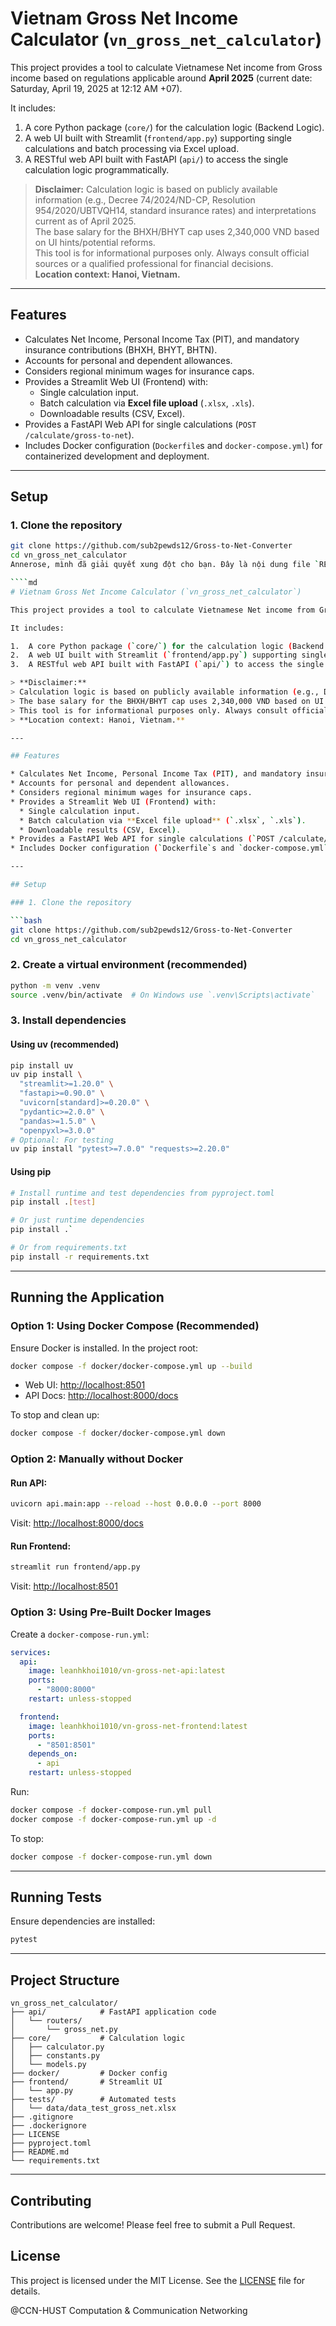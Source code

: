 # Vietnam Gross Net Income Calculator (`vn_gross_net_calculator`)

This project provides a tool to calculate Vietnamese Net income from Gross income based on regulations applicable around **April 2025** (current date: Saturday, April 19, 2025 at 12:12 AM +07).

It includes:

1.  A core Python package (`core/`) for the calculation logic (Backend Logic).
2.  A web UI built with Streamlit (`frontend/app.py`) supporting single calculations and batch processing via Excel upload.
3.  A RESTful web API built with FastAPI (`api/`) to access the single calculation logic programmatically.

> **Disclaimer:**
> Calculation logic is based on publicly available information (e.g., Decree 74/2024/ND-CP, Resolution 954/2020/UBTVQH14, standard insurance rates) and interpretations current as of April 2025.  
> The base salary for the BHXH/BHYT cap uses 2,340,000 VND based on UI hints/potential reforms.  
> This tool is for informational purposes only. Always consult official sources or a qualified professional for financial decisions.  
> **Location context: Hanoi, Vietnam.**

---

## Features

* Calculates Net Income, Personal Income Tax (PIT), and mandatory insurance contributions (BHXH, BHYT, BHTN).
* Accounts for personal and dependent allowances.
* Considers regional minimum wages for insurance caps.
* Provides a Streamlit Web UI (Frontend) with:
  * Single calculation input.
  * Batch calculation via **Excel file upload** (`.xlsx`, `.xls`).
  * Downloadable results (CSV, Excel).
* Provides a FastAPI Web API for single calculations (`POST /calculate/gross-to-net`).
* Includes Docker configuration (`Dockerfile`s and `docker-compose.yml`) for containerized development and deployment.

---

## Setup

### 1. Clone the repository

```bash
git clone https://github.com/sub2pewds12/Gross-to-Net-Converter
cd vn_gross_net_calculator
Annerose, mình đã giải quyết xung đột cho bạn. Đây là nội dung file `README.md` sau khi đã xử lý:

````md
# Vietnam Gross Net Income Calculator (`vn_gross_net_calculator`)

This project provides a tool to calculate Vietnamese Net income from Gross income based on regulations applicable around **April 2025** (current date: Saturday, April 19, 2025 at 12:12 AM +07).

It includes:

1.  A core Python package (`core/`) for the calculation logic (Backend Logic).
2.  A web UI built with Streamlit (`frontend/app.py`) supporting single calculations and batch processing via Excel upload.
3.  A RESTful web API built with FastAPI (`api/`) to access the single calculation logic programmatically.

> **Disclaimer:**
> Calculation logic is based on publicly available information (e.g., Decree 74/2024/ND-CP, Resolution 954/2020/UBTVQH14, standard insurance rates) and interpretations current as of April 2025.  
> The base salary for the BHXH/BHYT cap uses 2,340,000 VND based on UI hints/potential reforms.  
> This tool is for informational purposes only. Always consult official sources or a qualified professional for financial decisions.  
> **Location context: Hanoi, Vietnam.**

---

## Features

* Calculates Net Income, Personal Income Tax (PIT), and mandatory insurance contributions (BHXH, BHYT, BHTN).
* Accounts for personal and dependent allowances.
* Considers regional minimum wages for insurance caps.
* Provides a Streamlit Web UI (Frontend) with:
  * Single calculation input.
  * Batch calculation via **Excel file upload** (`.xlsx`, `.xls`).
  * Downloadable results (CSV, Excel).
* Provides a FastAPI Web API for single calculations (`POST /calculate/gross-to-net`).
* Includes Docker configuration (`Dockerfile`s and `docker-compose.yml`) for containerized development and deployment.

---

## Setup

### 1. Clone the repository

```bash
git clone https://github.com/sub2pewds12/Gross-to-Net-Converter
cd vn_gross_net_calculator
````

### 2. Create a virtual environment (recommended)

```bash
python -m venv .venv
source .venv/bin/activate  # On Windows use `.venv\Scripts\activate`
```

### 3. Install dependencies

#### Using uv (recommended)

```bash
pip install uv
uv pip install \
  "streamlit>=1.20.0" \
  "fastapi>=0.90.0" \
  "uvicorn[standard]>=0.20.0" \
  "pydantic>=2.0.0" \
  "pandas>=1.5.0" \
  "openpyxl>=3.0.0"
# Optional: For testing
uv pip install "pytest>=7.0.0" "requests>=2.20.0"
```

#### Using pip

```bash
# Install runtime and test dependencies from pyproject.toml
pip install .[test]

# Or just runtime dependencies
pip install .`

# Or from requirements.txt
pip install -r requirements.txt
```

---

## Running the Application

### Option 1: Using Docker Compose (Recommended)

Ensure Docker is installed. In the project root:

```bash
docker compose -f docker/docker-compose.yml up --build
```

* Web UI: [http://localhost:8501](http://localhost:8501)
* API Docs: [http://localhost:8000/docs](http://localhost:8000/docs)

To stop and clean up:

```bash
docker compose -f docker/docker-compose.yml down
```

### Option 2: Manually without Docker

#### Run API:

```bash
uvicorn api.main:app --reload --host 0.0.0.0 --port 8000
```

Visit: [http://localhost:8000/docs](http://localhost:8000/docs)

#### Run Frontend:

```bash
streamlit run frontend/app.py
```

Visit: [http://localhost:8501](http://localhost:8501)

### Option 3: Using Pre-Built Docker Images

Create a `docker-compose-run.yml`:

```yaml
services:
  api:
    image: leanhkhoi1010/vn-gross-net-api:latest
    ports:
      - "8000:8000"
    restart: unless-stopped

  frontend:
    image: leanhkhoi1010/vn-gross-net-frontend:latest
    ports:
      - "8501:8501"
    depends_on:
      - api
    restart: unless-stopped
```

Run:

```bash
docker compose -f docker-compose-run.yml pull
docker compose -f docker-compose-run.yml up -d
```

To stop:

```bash
docker compose -f docker-compose-run.yml down
```

---

## Running Tests

Ensure dependencies are installed:

```bash
pytest
```

---

## Project Structure

```
vn_gross_net_calculator/
├── api/            # FastAPI application code
│   └── routers/
│       └── gross_net.py
├── core/           # Calculation logic
│   ├── calculator.py
│   ├── constants.py
│   └── models.py
├── docker/         # Docker config
├── frontend/       # Streamlit UI
│   └── app.py
├── tests/          # Automated tests
│   └── data/data_test_gross_net.xlsx
├── .gitignore
├── .dockerignore
├── LICENSE
├── pyproject.toml
├── README.md
└── requirements.txt
```

---

## Contributing

Contributions are welcome! Please feel free to submit a Pull Request.

## License

This project is licensed under the MIT License. See the [LICENSE](LICENSE) file for details.

@CCN-HUST
Computation & Communication Networking

```

